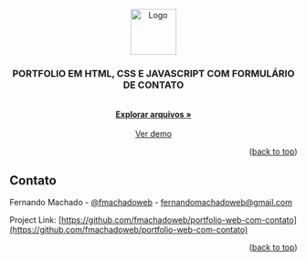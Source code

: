 <div id="top"></div>



<!-- PROJECT LOGO -->
<br />
<div align="center">
  <a href="#">
    <img src="https://github.com/othneildrew/Best-README-Template/raw/master/images/logo.png" alt="Logo" width="80" height="80">
  </a>

  <h3 align="center">PORTFOLIO EM HTML, CSS E JAVASCRIPT COM FORMULÁRIO DE CONTATO</h3>

  <p align="center">
    <br />
    <a href="https://github.com/fmachadoweb/portfolio-web-com-contato"><strong>Explorar arquivos »</strong></a>
    <br />
    <br />
    <a href="https://hardtek.com.br/portfolio2/">Ver demo</a>
  </p>
</div>





<p align="right">(<a href="#top">back to top</a>)</p>



<!-- CONTACT -->
## Contato

Fernando Machado - [@fmachadoweb](https://twitter.com/fmachadoweb) - fernandomachadoweb@gmail.com

Project Link: [https://github.com/fmachadoweb/portfolio-web-com-contato](https://github.com/fmachadoweb/portfolio-web-com-contato)

<p align="right">(<a href="#top">back to top</a>)</p>

